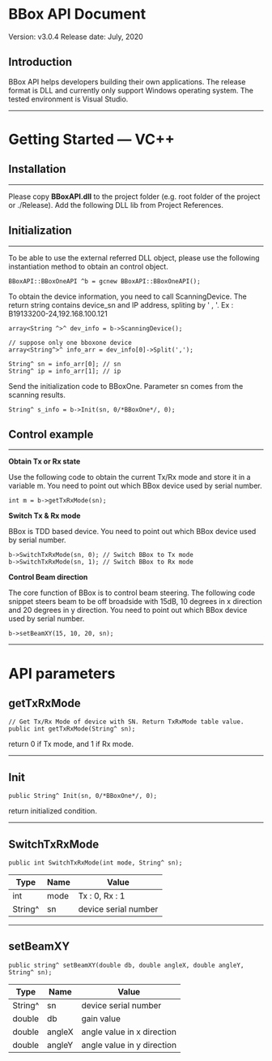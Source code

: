 # BBox API Document
Version: v3.0.4
Release date: July, 2020 

## Introduction

BBox API helps developers building their own applications. The release format is DLL and currently only support Windows operating system. The tested environment is Visual Studio.

----------
# Getting Started — VC++
## Installation
----------

Please copy **BBoxAPI.dll** to the project folder (e.g. root folder of the project or ./Release). Add the following DLL lib from Project References.


## Initialization
----------

To be able to use the external referred DLL object, please use the following instantiation method to obtain an control object.

    BBoxAPI::BBoxOneAPI ^b = gcnew BBoxAPI::BBoxOneAPI();

To obtain the device information, you need to call ScanningDevice. The return string contains device_sn and IP address, spliting by ' , '.
Ex : B19133200-24,192.168.100.121 

    
    array<String ^>^ dev_info = b->ScanningDevice();

	// suppose only one bboxone device
	array<String^>^ info_arr = dev_info[0]->Split(',');

	String^ sn = info_arr[0]; // sn
	String^ ip = info_arr[1]; // ip

Send the initialization code to BBoxOne. Parameter sn comes from the scanning results.

	String^ s_info = b->Init(sn, 0/*BBoxOne*/, 0);

## Control example
----------

**Obtain Tx or Rx state**

Use the following code to obtain the current Tx/Rx mode and store it in a variable m. You need to point out which BBox device used by serial number.

    int m = b->getTxRxMode(sn);

**Switch Tx & Rx mode**

BBox is TDD based device. You need to point out which BBox device used by serial number.

    b->SwitchTxRxMode(sn, 0); // Switch BBox to Tx mode
    b->SwitchTxRxMode(sn, 1); // Switch BBox to Rx mode


**Control Beam direction**

The core function of BBox is to control beam steering. The following code snippet steers beam to be off broadside with 15dB, 10 degrees in x direction and  20 degrees in y direction. You need to point out which BBox device used by serial number.


    b->setBeamXY(15, 10, 20, sn);

 ****


# API parameters

## getTxRxMode
    // Get Tx/Rx Mode of device with SN. Return TxRxMode table value.
    public int getTxRxMode(String^ sn); 
    
return 0 if Tx mode, and 1 if Rx mode.

----------
## Init
    public String^ Init(sn, 0/*BBoxOne*/, 0);

return initialized condition.

----------
## SwitchTxRxMode
    public int SwitchTxRxMode(int mode, String^ sn);
| Type | Name | Value                                        |
| ------------ | ------------ | ------------------------------------------------ |
| int     | mode         | Tx : 0, Rx : 1 |
| String^       | sn           | device serial number |


----------
## setBeamXY
    public string^ setBeamXY(double db, double angleX, double angleY, String^ sn);
| Type | Name | Value                                        |
| ------------ | ------------ | ------------------------------------------------ |
| String^      | sn           | device serial number |
| double       | db           | gain value
| double       | angleX        | angle value in x direction
| double       | angleY        | angle value in y direction



